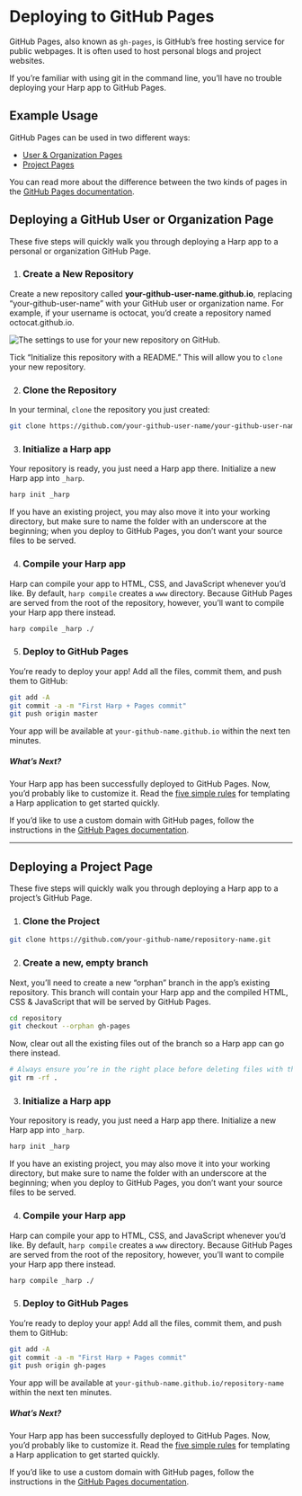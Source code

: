 # Deploying to GitHub Pages

GitHub Pages, also known as `gh-pages`, is GitHub’s free hosting service for public webpages. It is often used to host personal blogs and project websites.

If you’re familiar with using git in the command line, you’ll have no trouble deploying your Harp app to GitHub Pages.

## Example Usage

GitHub Pages can be used in two different ways:

* [User & Organization Pages](#user-pages)
* [Project Pages](#project-pages)

You can read more about the difference between the two kinds of pages in the [GitHub Pages documentation](https://help.github.com/articles/user-organization-and-project-pages).

<h2 id="user-pages">Deploying a GitHub User or Organization Page</h2>

These five steps will quickly walk you through deploying a Harp app to a personal or organization GitHub Page.

1. ### Create a New Repository

  Create a new repository called __your-github-user-name.github.io__, replacing “your-github-user-name” with your GitHub user or organization name. For example, if your username is octocat, you’d create a repository named octocat.github.io.

  ![The settings to use for your new repository on GitHub.](../images/github-pages-1.png)

  Tick “Initialize this repository with a README.” This will allow you to `clone` your new repository.

2. ### Clone the Repository

  In your terminal, `clone` the repository you just created:
    
  ```sh
  git clone https://github.com/your-github-user-name/your-github-user-name.github.io.git
  ```
    
3. ### Initialize a Harp app

  Your repository is ready, you just need a Harp app there. Initialize a new Harp app into `_harp`.

  ```sh
  harp init _harp
  ```

  If you have an existing project, you may also move it into your working directory, but make sure to name the folder with an underscore at the beginning; when you deploy to GitHub Pages, you don’t want your source files to be served.

4. ### Compile your Harp app

  Harp can compile your app to <abbr>HTML</abbr>, <abbr>CSS</abbr>, and JavaScript whenever you’d like. By default, `harp compile` creates a `www` directory. Because GitHub Pages are served from the root of the repository, however, you’ll want to compile your Harp app there instead.

  ```sh
  harp compile _harp ./
  ```

5. ### Deploy to GitHub Pages

  You’re ready to deploy your app! Add all the files, commit them, and push them to GitHub:

  ```sh
  git add -A
  git commit -a -m "First Harp + Pages commit"
  git push origin master
  ```

  Your app will be available at `your-github-name.github.io` within the next ten minutes.

##### What’s Next?

Your Harp app has been successfully deployed to GitHub Pages. Now, you’d probably like to customize it. Read the [five simple rules](http://harp.rip/docs/development/rules) for templating a Harp application to get started quickly.

If you’d like to use a custom domain with GitHub pages, follow the instructions in the [GitHub Pages documentation](https://help.github.com/articles/setting-up-a-custom-domain-with-pages).

***

<h2 id="project-pages">Deploying a Project Page</h2>

These five steps will quickly walk you through deploying a Harp app to a project’s GitHub Page.

1. ### Clone the Project

  ```sh
  git clone https://github.com/your-github-name/repository-name.git
  ```

2. ### Create a new, empty branch

  Next, you’ll need to create a new “orphan” branch in the app’s existing repository. This branch will contain your Harp app and the compiled HTML, CSS & JavaScript that will be served by GitHub Pages.

  ```sh
  cd repository
  git checkout --orphan gh-pages
  ```

  Now, clear out all the existing files out of the branch so a Harp app can go there instead.

  ```sh
# Always ensure you’re in the right place before deleting files with this command
  git rm -rf .
  ```
 
3. ### Initialize a Harp app

  Your repository is ready, you just need a Harp app there. Initialize a new Harp app into `_harp`.

  ```sh
  harp init _harp
  ```

  If you have an existing project, you may also move it into your working directory, but make sure to name the folder with an underscore at the beginning; when you deploy to GitHub Pages, you don’t want your source files to be served.

4. ### Compile your Harp app

  Harp can compile your app to <abbr>HTML</abbr>, <abbr>CSS</abbr>, and JavaScript whenever you’d like. By default, `harp compile` creates a `www` directory. Because GitHub Pages are served from the root of the repository, however, you’ll want to compile your Harp app there instead.

  ```sh
  harp compile _harp ./
  ```

5. ### Deploy to GitHub Pages

  You’re ready to deploy your app! Add all the files, commit them, and push them to GitHub:

  ```sh
  git add -A
  git commit -a -m "First Harp + Pages commit"
  git push origin gh-pages
  ```

  Your app will be available at `your-github-name.github.io/repository-name` within the next ten minutes.

##### What’s Next?

Your Harp app has been successfully deployed to GitHub Pages. Now, you’d probably like to customize it. Read the [five simple rules](http://harp.rip/docs/development/rules) for templating a Harp application to get started quickly.

If you’d like to use a custom domain with GitHub pages, follow the instructions in the [GitHub Pages documentation](https://help.github.com/articles/setting-up-a-custom-domain-with-pages).
